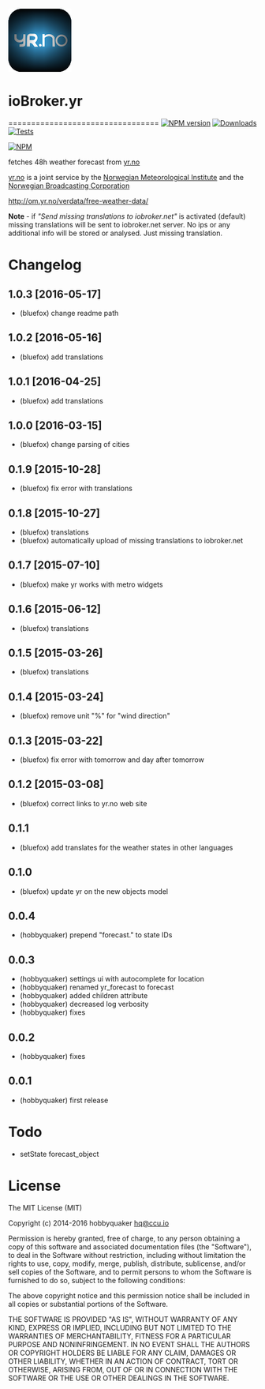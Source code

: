 ![Logo](admin/yr.png)
# ioBroker.yr
=================================
[![NPM version](http://img.shields.io/npm/v/iobroker.yr.svg)](https://www.npmjs.com/package/iobroker.yr)
[![Downloads](https://img.shields.io/npm/dm/iobroker.yr.svg)](https://www.npmjs.com/package/iobroker.yr)
[![Tests](https://travis-ci.org/ioBroker/ioBroker.yr.svg?branch=master)](https://travis-ci.org/ioBroker/ioBroker.yr)

[![NPM](https://nodei.co/npm/iobroker.yr.png?downloads=true)](https://nodei.co/npm/iobroker.yr/)

fetches 48h weather forecast from [yr.no](yr.no)

[yr.no](yr.no) is a joint service by the [Norwegian Meteorological Institute](met.no) and the [Norwegian Broadcasting Corporation](nrk.no)

http://om.yr.no/verdata/free-weather-data/

**Note** - if _"Send missing translations to iobroker.net"_ is activated (default) missing translations will be sent to iobroker.net server. No ips or any additional info will be stored or analysed. Just missing translation. 

# Changelog
## 1.0.3 [2016-05-17]
* (bluefox) change readme path

## 1.0.2 [2016-05-16]
* (bluefox) add translations

## 1.0.1 [2016-04-25]
* (bluefox) add translations

## 1.0.0 [2016-03-15]
* (bluefox) change parsing of cities

## 0.1.9 [2015-10-28]
* (bluefox) fix error with translations

## 0.1.8 [2015-10-27]
* (bluefox) translations
* (bluefox) automatically upload of missing translations to iobroker.net 

## 0.1.7 [2015-07-10]
* (bluefox) make yr works with metro widgets

## 0.1.6 [2015-06-12]
* (bluefox) translations

## 0.1.5 [2015-03-26]
* (bluefox) translations

## 0.1.4 [2015-03-24]
* (bluefox) remove unit "%" for "wind direction"

## 0.1.3 [2015-03-22]
* (bluefox) fix error with tomorrow and day after tomorrow

## 0.1.2 [2015-03-08]
* (bluefox) correct links to yr.no web site

## 0.1.1
* (bluefox) add translates for the weather states in other languages

## 0.1.0
* (bluefox) update yr on the new objects model

## 0.0.4
* (hobbyquaker) prepend "forecast." to state IDs

## 0.0.3
* (hobbyquaker) settings ui with autocomplete for location
* (hobbyquaker) renamed yr_forecast to forecast
* (hobbyquaker) added children attribute
* (hobbyquaker) decreased log verbosity
* (hobbyquaker) fixes

## 0.0.2

* (hobbyquaker) fixes


## 0.0.1

* (hobbyquaker) first release

# Todo

* setState forecast_object

# License

The MIT License (MIT)

Copyright (c) 2014-2016 hobbyquaker <hq@ccu.io>

Permission is hereby granted, free of charge, to any person obtaining a copy
of this software and associated documentation files (the "Software"), to deal
in the Software without restriction, including without limitation the rights
to use, copy, modify, merge, publish, distribute, sublicense, and/or sell
copies of the Software, and to permit persons to whom the Software is
furnished to do so, subject to the following conditions:

The above copyright notice and this permission notice shall be included in all
copies or substantial portions of the Software.

THE SOFTWARE IS PROVIDED "AS IS", WITHOUT WARRANTY OF ANY KIND, EXPRESS OR
IMPLIED, INCLUDING BUT NOT LIMITED TO THE WARRANTIES OF MERCHANTABILITY,
FITNESS FOR A PARTICULAR PURPOSE AND NONINFRINGEMENT. IN NO EVENT SHALL THE
AUTHORS OR COPYRIGHT HOLDERS BE LIABLE FOR ANY CLAIM, DAMAGES OR OTHER
LIABILITY, WHETHER IN AN ACTION OF CONTRACT, TORT OR OTHERWISE, ARISING FROM,
OUT OF OR IN CONNECTION WITH THE SOFTWARE OR THE USE OR OTHER DEALINGS IN THE
SOFTWARE.
